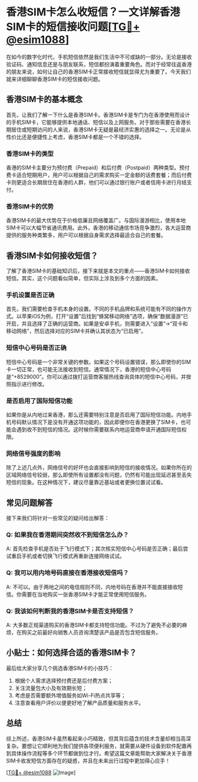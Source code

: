 # 香港SIM卡怎么收短信？一文详解香港SIM卡的短信接收问题[[TG💪+ @esim1088](https://t.me/s/esim1088)]

在如今的数字化时代，手机短信依然是我们生活中不可或缺的一部分。无论是接收验证码、通知信息还是与朋友联系，短信都扮演着重要角色。而对于经常往返香港的朋友来说，如何让自己的香港SIM卡正常接收短信就显得尤为重要了。今天我们就来详细聊聊香港SIM卡的短信接收问题。

## 香港SIM卡的基本概念

首先，让我们了解一下什么是香港SIM卡。香港SIM卡是专门为在香港使用而设计的手机SIM卡，它能够提供本地通话、短信以及上网服务。对于那些需要在香港长期居住或短期访问的人来说，香港SIM卡无疑是最经济实惠的选择之一。无论是从性价比还是便捷性上考虑，香港SIM卡都是一个不错的选择。

### 香港SIM卡的类型

香港的SIM卡主要分为预付费（Prepaid）和后付费（Postpaid）两种类型。预付费卡适合短期用户，用户可以根据自己的需求购买一定金额的话费套餐；而后付费卡则更适合长期居住在香港的人群，他们可以通过银行账户或者信用卡进行月结支付。

### 香港SIM卡的优势

香港SIM卡的最大优势在于价格低廉且网络覆盖广。与国际漫游相比，使用本地SIM卡可以大幅节省通讯费用。此外，香港的移动通信市场竞争激烈，各大运营商提供的服务种类繁多，用户可以根据自身需求选择最适合自己的套餐。

## 香港SIM卡如何接收短信？

了解了香港SIM卡的基础知识后，接下来就是本文的重点——香港SIM卡如何接收短信。其实，这个问题看似简单，但实际上涉及到多个方面的因素。

### 手机设置是否正确

首先，我们需要检查手机本身的设置。不同的手机品牌和系统可能有不同的操作方式。以苹果iOS为例，打开“设置”后找到“蜂窝移动网络”选项，确保“数据漫游”已开启，并且选择了正确的运营商。如果是安卓手机，则需要进入“设置”->“双卡和移动网络”，然后选择对应的SIM卡并确认其状态为“已启用”。

### 短信中心号码是否正确

短信中心号码是一个非常关键的参数。如果这个号码设置错误，那么即使你的SIM卡一切正常，也可能无法接收到短信。通常情况下，香港的短信中心号码是“+8529000”。你可以通过拨打运营商客服热线查询具体的短信中心号码，并按照指示进行修改。

### 是否启用了国际短信功能

如果你是从内地过来香港，那么还需要特别注意是否启用了国际短信功能。内地手机号码默认情况下是没有开通这项功能的，因此即便你在香港更换了SIM卡，也可能会遇到收不到短信的情况。这时候你需要联系内地运营商申请开通国际短信权限。

### 网络信号强度的影响

除了上述几点外，网络信号的好坏也会直接影响到短信的接收情况。如果你所在的区域网络信号较弱，那么即使所有设置都没有问题，仍然有可能出现延迟甚至丢失短信的现象。在这种情况下，建议尽量靠近基站或者更换位置试试看。

## 常见问题解答

接下来我们将针对一些常见的疑问给出解答：

### Q: 如果我在香港期间突然收不到短信怎么办？
A: 首先检查手机是否处于飞行模式下；其次核实短信中心号码是否正确；最后尝试重启手机或者切换飞行模式再重新连接网络试试。

### Q: 我可以用内地号码直接在香港接收短信吗？
A: 不可以。由于两地之间的电信规则不同，内地号码在香港并不能直接接收短信。你需要在当地购买一张香港SIM卡才能正常使用短信服务。

### Q: 我该如何判断我的香港SIM卡是否支持短信？
A: 大多数正规渠道购买的香港SIM卡都支持短信功能。不过为了避免不必要的麻烦，在购买之前最好向销售人员咨询清楚该产品是否包含短信服务。

## 小贴士：如何选择合适的香港SIM卡？

最后给大家分享几个挑选香港SIM卡的小技巧：
1. 根据个人需求选择预付费还是后付费方案；
2. 关注流量包大小及有效期长短；
3. 考虑是否需要额外增值服务如Wi-Fi热点共享等；
4. 注意查看用户评价以便更好地了解产品质量和服务水平。

## 总结

综上所述，香港SIM卡虽然看起来小巧精致，但其背后蕴含的技术含量却相当高深复杂。要想让它顺利地为我们提供各项便利服务，就需要从硬件设备到软件配置再到具体操作流程等多个环节都做到位才行。希望这篇文章能帮助大家解决关于香港SIM卡收发短信方面存在的疑惑，并且在未来出行过程中更加得心应手！

[[TG💪+ @esim1088](https://t.me/s/esim1088) ![Image](https://i.postimg.cc/4NQfJmqS/Snipaste-2025-05-13-00-14-12.png)]